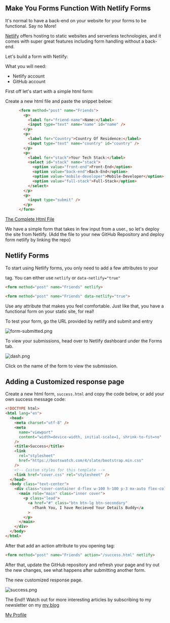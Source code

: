 ## Make You Forms Function With Netlify Forms

It's normal to have a back-end on your website for your forms to be functional. Say no More!

 [Netlify](https://www.netlify.com/)  offers hosting to static websites and serverless technologies, and it comes with super great features including form handling without a back-end.

Let's build a form with Netlify:

What you will need:

- Netlify account
- GitHub account

First off let's start with a simple html form:

Create a new html file and paste the snippet below:


```html
      <form method="post" name="Friends">
        <p>
          <label for="friend-name">Name:</label>
          <input type="text" name="name" id="name" />
        </p>
        <p>
          <label for="Country">Country Of Residence:</label>
          <input type="text" name="country" id="country" />
        </p>
        <p>
          <label for="stack">Your Tech Stack:</label>
          <select id="stack" name="stack">
            <option value="front-end">Front-End</option>
            <option value="back-end">Back-End</option>
            <option value="mobile-developer">Mobile-Developer</option>
            <option value="full-stack">Full-Stack</option>
          </select>
        </p>
        <p>
          <input type="submit" />
        </p>
      </form>
``` 
[The Complete Html File](https://gist.github.com/sryderdev/01cdd80f79bc9f7c9bbfc6f8f9d8226c)

We have a simple form that takes in few input from a user., so let's deploy the site from Netlify. (Add the file to your new GitHub Repository and deploy form netlify by linking the repo)

## Netlify Forms

To start using Netlify forms, you only need to add a few attributes to your <form> tag.
You can either use `netlify` or `data-netlify="true"`

```html
<form method="post" name="Friends" netlify>
``` 

```html
<form method="post" name="Friends" data-netlify="true">
``` 

Use any attribute that makes you feel comfortable. Just like that, you have a functional form on your static site, for real!

To test your form, go the URL provided by netlify and submit and entry


![form-submitted.png](https://cdn.hashnode.com/res/hashnode/image/upload/v1607168091527/PHIFtnmcI.png)

To view your submissions, head over to Netlify dashboard under the Forms tab.


![dash.png](https://cdn.hashnode.com/res/hashnode/image/upload/v1607168264276/a-wl1WVyI.png)

Click on the name of the form to view the submission. 

## Adding a Customized response page

Create a new html form, `success.html` and copy the code below, or add your own success message code:


```html
<!DOCTYPE html>
<html lang="en">
  <head>
    <meta charset="utf-8" />
    <meta
      name="viewport"
      content="width=device-width, initial-scale=1, shrink-to-fit=no"
    />
    <title>Success</title>
    <link
      rel="stylesheet"
      href="https://bootswatch.com/4/slate/bootstrap.min.css"
    />
    <!-- Custom styles for this template -->
    <link href="cover.css" rel="stylesheet" />
  </head>
  <body class="text-center">
    <div class="cover-container d-flex w-100 h-100 p-3 mx-auto flex-column">
      <main role="main" class="inner cover">
        <p class="lead">
          <a href="#" class="btn btn-lg btn-secondary"
            >Thank You, I have Recieved Your Details Buddy</a
          >
        </p>
      </main>
    </div>
  </body>
</html>
``` 

After that add an action attribute to you opening <form> tag:

```html
<form method="post" name="Friends" action="/success.html" netlify>
``` 

After that, update the GitHub repository and refresh your page and try out the new changes, see what happens after submitting another form.

The new customized response page.

![success.png](https://cdn.hashnode.com/res/hashnode/image/upload/v1607169351364/3xpAA50Vp.png)

The End!! Watch out for more interesting articles by subscribing to my newsletter on my  [my blog](https://chrisdev.hashnode.dev/)

[My Profile](http://chrisachinga.me)

